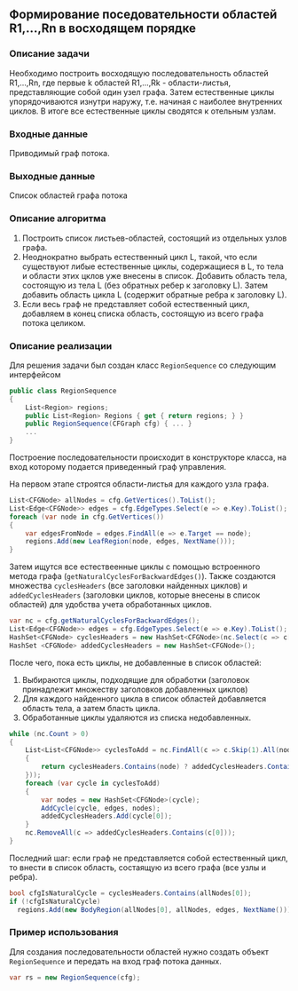 
## Формирование поседовательности областей R1,...,Rn в восходящем порядке

### Описание задачи

Необходимо построить восходящую последовательность областей R1,...,Rn, где первые k областей R1,...,Rk - области-листья, представляющие собой один узел графа. Затем естественные циклы упорядочиваются изнутри наружу, т.е. начиная с наиболее внутренних циклов. В итоге все естественные циклы сводятся к отельным узлам.

### Входные данные
Приводимый граф потока.
### Выходные данные
Список областей графа потока
### Описание алгоритма
1. Построить список листьев-областей, состоящий из отдельных узлов графа.
2. Неоднократно выбрать естественный цикл L, такой, что если существуют либые естественные циклы, содержащиеся в L, то тела и области этих цклов уже внесены в список. Добавить область тела, состоящую из тела L (без обратных ребер к заголовку L). Затем добавить область цикла L (содержит обратные ребра к заголовку L).
3. Если весь граф не представляет собой естественный цикл, добавляем в конец списка область, состоящую из всего графа потока целиком.

### Описание реализации

Для решения задачи был создан класс `RegionSequence` со следующим интерфейсом

```csharp
public class RegionSequence
{
    List<Region> regions;
    public List<Region> Regions { get { return regions; } }
    public RegionSequence(CFGraph cfg) { ... }
    ...
}
```
Построение последовательности происходит в конструкторе класса, на вход которому подается приведенный граф управления.

На первом этапе строятся области-листья для каждого узла графа.

```csharp
List<CFGNode> allNodes = cfg.GetVertices().ToList();
List<Edge<CFGNode>> edges = cfg.EdgeTypes.Select(e => e.Key).ToList();
foreach (var node in cfg.GetVertices())
{
    var edgesFromNode = edges.FindAll(e => e.Target == node);
    regions.Add(new LeafRegion(node, edges, NextName()));
}
```

Затем ищутся все естествеенные циклы с помощью встроенного метода графа (`getNaturalCyclesForBackwardEdges()`). Также создаются множества `cyclesHeaders` (все заголовки найденных циклов) и `addedCyclesHeaders` (заголовки циклов, которые внесены в список областей) для удобства учета обработанных циклов.

```csharp
var nc = cfg.getNaturalCyclesForBackwardEdges();
List<Edge<CFGNode>> edges = cfg.EdgeTypes.Select(e => e.Key).ToList();
HashSet<CFGNode> cyclesHeaders = new HashSet<CFGNode>(nc.Select(c => c[0]));
HashSet <CFGNode> addedCyclesHeaders = new HashSet<CFGNode>();
```

После чего, пока есть циклы, не добавленные в список областей:
1. Выбираются циклы, подходящие для обработки (заголовок принадлежит множеству заголовков добавленных циклов)
2. Для каждого найденного цикла в список областей добавляется область тела, а затем бласть цикла.
3. Обработанные циклы удаляются из списка недобавленных.

```csharp
while (nc.Count > 0)
{
    List<List<CFGNode>> cyclesToAdd = nc.FindAll(c => c.Skip(1).All(node =>
    {    
        return cyclesHeaders.Contains(node) ? addedCyclesHeaders.Contains(node) : true ;
    }));
    foreach (var cycle in cyclesToAdd)
    {
        var nodes = new HashSet<CFGNode>(cycle);
        AddCycle(cycle, edges, nodes);
        addedCyclesHeaders.Add(cycle[0]);
    }
    nc.RemoveAll(c => addedCyclesHeaders.Contains(c[0]));
}
```

Последний шаг: если граф не представляется собой естественный цикл, то внести в список область, состаящую из всего графа (все узлы и ребра).

```csharp
bool cfgIsNaturalCycle = cyclesHeaders.Contains(allNodes[0]);
if (!cfgIsNaturalCycle)
  regions.Add(new BodyRegion(allNodes[0], allNodes, edges, NextName()));
```

### Пример использования

Для создания последовательности областей нужно создать объект `RegionSequence` и передать на вход граф потока данных.

```csharp
var rs = new RegionSequence(cfg);
```
